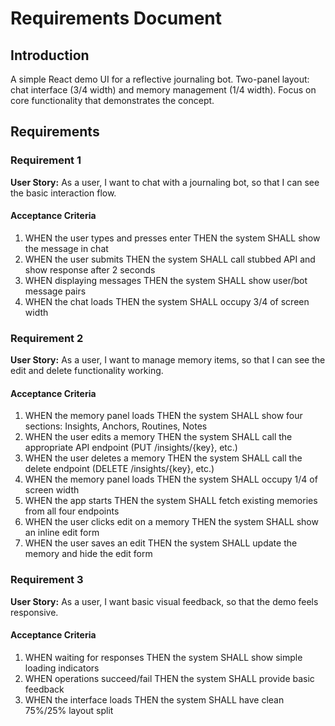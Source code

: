 # Requirements Document

## Introduction

A simple React demo UI for a reflective journaling bot. Two-panel layout: chat interface (3/4 width) and memory management (1/4 width). Focus on core functionality that demonstrates the concept.

## Requirements

### Requirement 1

**User Story:** As a user, I want to chat with a journaling bot, so that I can see the basic interaction flow.

#### Acceptance Criteria

1. WHEN the user types and presses enter THEN the system SHALL show the message in chat
2. WHEN the user submits THEN the system SHALL call stubbed API and show response after 2 seconds
3. WHEN displaying messages THEN the system SHALL show user/bot message pairs
4. WHEN the chat loads THEN the system SHALL occupy 3/4 of screen width

### Requirement 2

**User Story:** As a user, I want to manage memory items, so that I can see the edit and delete functionality working.

#### Acceptance Criteria

1. WHEN the memory panel loads THEN the system SHALL show four sections: Insights, Anchors, Routines, Notes
2. WHEN the user edits a memory THEN the system SHALL call the appropriate API endpoint (PUT /insights/{key}, etc.)
3. WHEN the user deletes a memory THEN the system SHALL call the delete endpoint (DELETE /insights/{key}, etc.)
4. WHEN the memory panel loads THEN the system SHALL occupy 1/4 of screen width
5. WHEN the app starts THEN the system SHALL fetch existing memories from all four endpoints
6. WHEN the user clicks edit on a memory THEN the system SHALL show an inline edit form
7. WHEN the user saves an edit THEN the system SHALL update the memory and hide the edit form

### Requirement 3

**User Story:** As a user, I want basic visual feedback, so that the demo feels responsive.

#### Acceptance Criteria

1. WHEN waiting for responses THEN the system SHALL show simple loading indicators
2. WHEN operations succeed/fail THEN the system SHALL provide basic feedback
3. WHEN the interface loads THEN the system SHALL have clean 75%/25% layout split